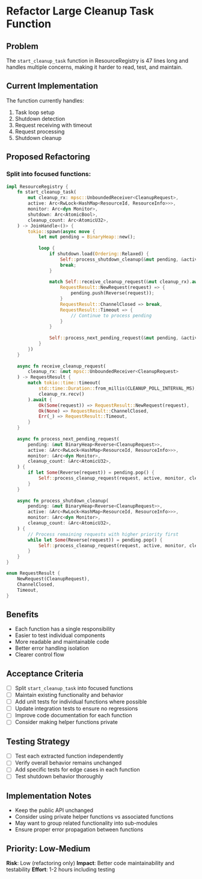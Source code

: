 # Refactor Large Cleanup Task Function

## Problem
The `start_cleanup_task` function in ResourceRegistry is 47 lines long and handles multiple concerns, making it harder to read, test, and maintain.

## Current Implementation
The function currently handles:
1. Task loop setup
2. Shutdown detection
3. Request receiving with timeout
4. Request processing
5. Shutdown cleanup

## Proposed Refactoring

### Split into focused functions:

```rust
impl ResourceRegistry {
    fn start_cleanup_task(
        mut cleanup_rx: mpsc::UnboundedReceiver<CleanupRequest>,
        active: Arc<RwLock<HashMap<ResourceId, ResourceInfo>>>,
        monitor: Arc<dyn Monitor>,
        shutdown: Arc<AtomicBool>,
        cleanup_count: Arc<AtomicU32>,
    ) -> JoinHandle<()> {
        tokio::spawn(async move {
            let mut pending = BinaryHeap::new();
            
            loop {
                if shutdown.load(Ordering::Relaxed) {
                    Self::process_shutdown_cleanup(&mut pending, &active, &monitor, &cleanup_count).await;
                    break;
                }
                
                match Self::receive_cleanup_request(&mut cleanup_rx).await {
                    RequestResult::NewRequest(request) => {
                        pending.push(Reverse(request));
                    }
                    RequestResult::ChannelClosed => break,
                    RequestResult::Timeout => {
                        // Continue to process pending
                    }
                }
                
                Self::process_next_pending_request(&mut pending, &active, &monitor, &cleanup_count).await;
            }
        })
    }
    
    async fn receive_cleanup_request(
        cleanup_rx: &mut mpsc::UnboundedReceiver<CleanupRequest>
    ) -> RequestResult {
        match tokio::time::timeout(
            std::time::Duration::from_millis(CLEANUP_POLL_INTERVAL_MS),
            cleanup_rx.recv()
        ).await {
            Ok(Some(request)) => RequestResult::NewRequest(request),
            Ok(None) => RequestResult::ChannelClosed,
            Err(_) => RequestResult::Timeout,
        }
    }
    
    async fn process_next_pending_request(
        pending: &mut BinaryHeap<Reverse<CleanupRequest>>,
        active: &Arc<RwLock<HashMap<ResourceId, ResourceInfo>>>,
        monitor: &Arc<dyn Monitor>,
        cleanup_count: &Arc<AtomicU32>,
    ) {
        if let Some(Reverse(request)) = pending.pop() {
            Self::process_cleanup_request(request, active, monitor, cleanup_count).await;
        }
    }
    
    async fn process_shutdown_cleanup(
        pending: &mut BinaryHeap<Reverse<CleanupRequest>>,
        active: &Arc<RwLock<HashMap<ResourceId, ResourceInfo>>>,
        monitor: &Arc<dyn Monitor>,
        cleanup_count: &Arc<AtomicU32>,
    ) {
        // Process remaining requests with higher priority first
        while let Some(Reverse(request)) = pending.pop() {
            Self::process_cleanup_request(request, active, monitor, cleanup_count).await;
        }
    }
}

enum RequestResult {
    NewRequest(CleanupRequest),
    ChannelClosed,
    Timeout,
}
```

## Benefits
- Each function has a single responsibility
- Easier to test individual components
- More readable and maintainable code
- Better error handling isolation
- Clearer control flow

## Acceptance Criteria
- [ ] Split `start_cleanup_task` into focused functions
- [ ] Maintain existing functionality and behavior
- [ ] Add unit tests for individual functions where possible
- [ ] Update integration tests to ensure no regressions
- [ ] Improve code documentation for each function
- [ ] Consider making helper functions private

## Testing Strategy
- [ ] Test each extracted function independently
- [ ] Verify overall behavior remains unchanged
- [ ] Add specific tests for edge cases in each function
- [ ] Test shutdown behavior thoroughly

## Implementation Notes
- Keep the public API unchanged
- Consider using private helper functions vs associated functions
- May want to group related functionality into sub-modules
- Ensure proper error propagation between functions

## Priority: Low-Medium
**Risk**: Low (refactoring only)
**Impact**: Better code maintainability and testability
**Effort**: 1-2 hours including testing
